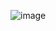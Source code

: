![image](https://user-images.githubusercontent.com/37383368/149265430-0d9d115b-6777-4e9b-8e82-ef3dd991473c.png)
